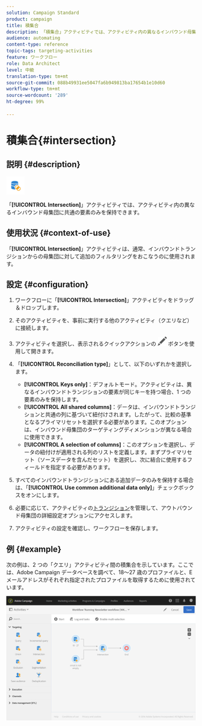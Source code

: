 ```yaml
---
solution: Campaign Standard
product: campaign
title: 積集合
description: 「積集合」アクティビティでは、アクティビティ内の異なるインバウンド母集団に共通の要素のみを保持できます。
audience: automating
content-type: reference
topic-tags: targeting-activities
feature: ワークフロー
role: Data Architect
level: 中級
translation-type: tm+mt
source-git-commit: 088b49931ee5047fa6b949813ba17654b1e10d60
workflow-type: tm+mt
source-wordcount: '289'
ht-degree: 99%

---
```



# 積集合{#intersection}

## 説明 {#description}

![](assets/intersection.png)

「**[!UICONTROL Intersection]**」アクティビティでは、アクティビティ内の異なるインバウンド母集団に共通の要素のみを保持できます。

## 使用状況 {#context-of-use}

「**[!UICONTROL Intersection]**」アクティビティは、通常、インバウンドトランジションからの母集団に対して追加のフィルタリングをおこなうのに使用されます。

## 設定 {#configuration}

1. ワークフローに「**[!UICONTROL Intersection]**」アクティビティをドラッグ＆ドロップします。
1. そのアクティビティを、事前に実行する他のアクティビティ（クエリなど）に接続します。
1. アクティビティを選択し、表示されるクイックアクションの ![](assets/edit_darkgrey-24px.png) ボタンを使用して開きます。
1. 「**[!UICONTROL Reconciliation type]**」として、以下のいずれかを選択します。

   * **[!UICONTROL Keys only]**：デフォルトモード。アクティビティは、異なるインバウンドトランジションの要素が同じキーを持つ場合、1 つの要素のみを保持します。
   * **[!UICONTROL All shared columns]**：データは、インバウンドトランジションと共通の列に基づいて紐付けされます。したがって、比較の基準となるプライマリセットを選択する必要があります。このオプションは、インバウンド母集団のターゲティングディメンションが異なる場合に使用できます。
   * **[!UICONTROL A selection of columns]**：このオプションを選択し、データの紐付けが適用される列のリストを定義します。まずプライマリセット（ソースデータを含んだセット）を選択し、次に結合に使用するフィールドを指定する必要があります。

1. すべてのインバウンドトランジションにある追加データのみを保持する場合は、「**[!UICONTROL Use common additional data only]**」チェックボックスをオンにします。
1. 必要に応じて、アクティビティの[トランジション](../../automating/using/activity-properties.md)を管理して、アウトバウンド母集団の詳細設定オプションにアクセスします。
1. アクティビティの設定を確認し、ワークフローを保存します。

## 例 {#example}

次の例は、2 つの「クエリ」アクティビティ間の積集合を示しています。ここでは、Adobe Campaign データベースを調べて、18～27 歳のプロファイルと、E メールアドレスがそれぞれ指定されたプロファイルを取得するために使用されています。

![](assets/wkf_intersection_example.png)

